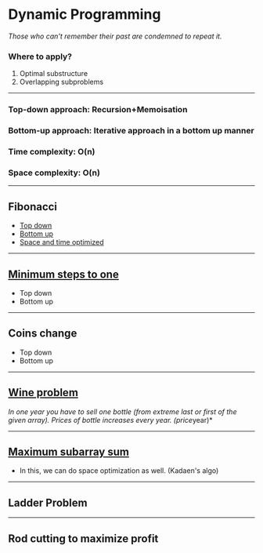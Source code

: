 # Dynamic Programming
*Those who  can't remember their past are condemned to repeat it.*

### Where to apply?
 1. Optimal substructure
 2. Overlapping subproblems

<hr/> 

### Top-down approach: Recursion+Memoisation
### Bottom-up approach: Iterative approach in a bottom up manner

### Time complexity: O(n)
### Space complexity: O(n)

<hr/>

## Fibonacci
 * <a href="https://github.com/sanya2508/Dynamic-Programming/blob/master/01-fib.cpp">Top down</a>
 * <a href="https://github.com/sanya2508/Dynamic-Programming/blob/master/02-fib%20bottom%20up.cpp">Bottom up</a>
 * <a href="https://github.com/sanya2508/Dynamic-Programming/blob/master/fib%20space%20and%20time%20optimized.cpp">Space and time optimized

<hr/>

## <a href="https://github.com/sanya2508/Dynamic-Programming/blob/master/03-%20reduce%20number%20to%20one%20in%20min%20steps.cpp">Minimum steps to one</a>
 * Top down
 * Bottom up

<hr/>

## Coins change
 * Top down
 * Bottom up

<hr/>

## <a href="https://github.com/sanya2508/Dynamic-Programming/blob/master/wine%20problem.cpp">Wine problem</a>
*In one year you have to sell one bottle (from extreme last or first of the given array). Prices of bottle increases every year. (price*year)*

<hr/>

## <a href="https://github.com/sanya2508/Dynamic-Programming/tree/master">Maximum subarray sum</a>
 * In this, we can do space optimization as well. (Kadaen's algo)

<hr/>

## Ladder Problem





<hr/>

## Rod cutting to maximize profit

## 
